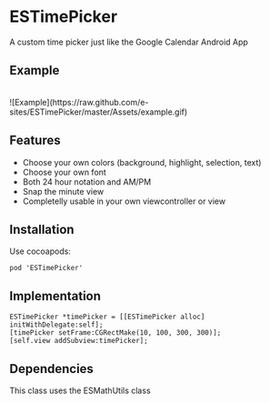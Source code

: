 ESTimePicker
============

A custom time picker just like the Google Calendar Android App

## Example
<br>
![Example](https://raw.github.com/e-sites/ESTimePicker/master/Assets/example.gif)


## Features

- Choose your own colors (background, highlight, selection, text)
- Choose your own font
- Both 24 hour notation and AM/PM
- Snap the minute view
- Completelly usable in your own viewcontroller or view

## Installation
Use cocoapods:

    pod 'ESTimePicker'

## Implementation

    ESTimePicker *timePicker = [[ESTimePicker alloc] initWithDelegate:self];
    [timePicker setFrame:CGRectMake(10, 100, 300, 300)];
    [self.view addSubview:timePicker];
    
## Dependencies
This class uses the ESMathUtils class